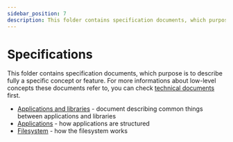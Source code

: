 ```yaml
---
sidebar_position: 7
description: This folder contains specification documents, which purpose is to describe fully a specific concept or feature.
---
```


# Specifications

This folder contains specification documents, which
purpose is to describe fully a specific concept or feature.
For more informations about low-level concepts these
documents refer to, you can check [technical documents](../technical/README.md) first.

- [Applications and libraries](./apps-and-libraries.md) - document describing common things between applications and libraries
- [Applications](./applications.md) - how applications are structured
- [Filesystem](./filesystem.md) - how the filesystem works
